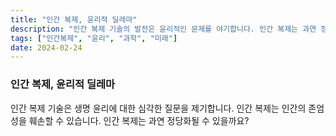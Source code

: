 ```yaml
---
title: "인간 복제, 윤리적 딜레마"
description: "인간 복제 기술의 발전은 윤리적인 문제를 야기합니다. 인간 복제는 과연 정당화될 수 있을까요?"
tags: ["인간복제", "윤리", "과학", "미래"]
date: 2024-02-24
---
```


### 인간 복제, 윤리적 딜레마

인간 복제 기술은 생명 윤리에 대한 심각한 질문을 제기합니다.
인간 복제는 인간의 존엄성을 훼손할 수 있습니다.
인간 복제는 과연 정당화될 수 있을까요?
